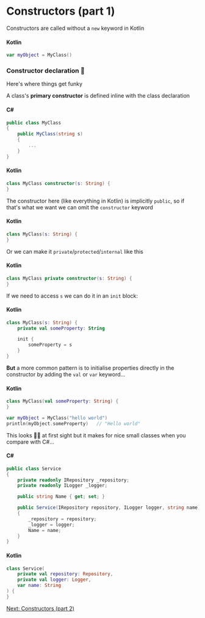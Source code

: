 # Constructors (part 1)
Constructors are called without a `new` keyword in Kotlin

#### Kotlin
```kotlin
var myObject = MyClass()
```

### Constructor declaration 🤯
Here's where things get funky

A class's **primary constructor** is defined inline with the class declaration

#### C#
```csharp
public class MyClass
{
    public MyClass(string s)
    {
        ...
    }
}
```

#### Kotlin
```kotlin
class MyClass constructor(s: String) {
}
```

The constructor here (like everything in Kotlin) is implicitly `public`, so if that's what we want we can omit the `constructor` keyword

#### Kotlin
```kotlin
class MyClass(s: String) {
}
```

Or we can make it `private`/`protected`/`internal` like this

#### Kotlin
```kotlin
class MyClass private constructor(s: String) {
}
```

If we need to access `s` we can do it in an `init` block:

#### Kotlin
```kotlin
class MyClass(s: String) {
    private val someProperty: String

    init {
        someProperty = s
    }
}
```

**But** a more common pattern is to initialise properties directly in the constructor by adding the `val` or `var` keyword...

#### Kotlin
```kotlin
class MyClass(val someProperty: String) {
}

var myObject = MyClass("hello world")
println(myObject.someProperty)   // "Hello world"
```

This looks 😵‍💫 at first sight but it makes for nice small classes when you compare with C#...

#### C#
```csharp
public class Service
{
    private readonly IRepository _repository;
    private readonly ILogger _logger;

    public string Name { get; set; }

    public Service(IRepository repository, ILogger logger, string name)
    {
        _repository = repository;
        _logger = logger;
        Name = name;
    }
}
```

#### Kotlin
```kotlin
class Service(
    private val repository: Repository,
    private val logger: Logger,
    var name: String
) {
}
```

[Next: Constructors (part 2)](03-03-constructors-part-2.md)
